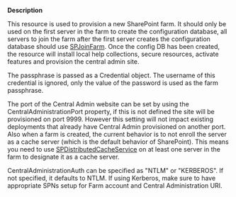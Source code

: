 **Description**

This resource is used to provision a new SharePoint farm.
It should only be used on the first server in the farm to create the configuration database, all servers to join the farm after the first server creates the configuration database should use [SPJoinFarm](SPJoinFarm). 
Once the config DB has been created, the resource will install local help collections, secure resources, activate features and provision the central admin site.

The passphrase is passed as a Credential object. 
The username of this credential is ignored, only the value of the password is used as the farm passphrase.

The port of the Central Admin website can be set by using the CentralAdministrationPort property, if this is not defined the site will be provisioned on port 9999.
However this setting will not impact existing deployments that already have Central Admin provisioned on another port.
Also when a farm is created, the current behavior is to not enroll the server as a cache server (which is the default behavior of SharePoint).
This means you need to use [SPDistributedCacheService](SPDistributedCacheService) on at least one server in the farm to designate it as a cache server.

CentralAdministrationAuth can be specified as "NTLM" or "KERBEROS". 
If not specified, it defaults to NTLM. 
If using Kerberos, make sure to have appropriate SPNs setup for Farm account and Central Administration URI.
